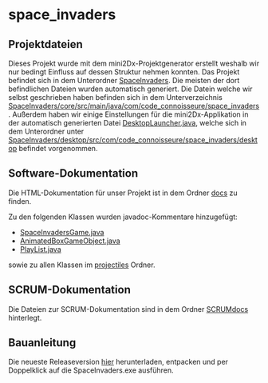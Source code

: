 # space_invaders

## Projektdateien
Dieses Projekt wurde mit dem mini2Dx-Projektgenerator erstellt weshalb wir nur
bedingt Einfluss auf dessen Struktur nehmen konnten. Das Projekt befindet sich
in dem Unterordner [SpaceInvaders](https://gitlab.cs.hs-fulda.de/fdai6386/space_invaders/tree/master/SpaceInvaders).
Die meisten der dort befindlichen Dateien wurden automatisch generiert.
Die Datein welche wir selbst geschrieben haben befinden sich in dem Unterverzeichnis
[SpaceInvaders/core/src/main/java/com/code_connoisseure/space_invaders](https://gitlab.cs.hs-fulda.de/fdai6386/space_invaders/tree/master/SpaceInvaders/core/src/main/java/com/code_connoisseure/space_invaders).
Außerdem haben wir einige Einstellungen für die mini2Dx-Applikation in der
automatisch generierten Datei [DesktopLauncher.java](https://gitlab.cs.hs-fulda.de/fdai6386/space_invaders/blob/master/SpaceInvaders/desktop/src/com/code_connoisseure/space_invaders/desktop/DesktopLauncher.java),
welche sich in dem Unterordner unter [SpaceInvaders/desktop/src/com/code_connoisseure/space_invaders/desktop](https://gitlab.cs.hs-fulda.de/fdai6386/space_invaders/tree/master/SpaceInvaders/desktop/src/com/code_connoisseure/space_invaders/desktop)
befindet vorgenommen.

## Software-Dokumentation
Die HTML-Dokumentation für unser Projekt ist in dem Ordner [docs](https://gitlab.cs.hs-fulda.de/fdai6386/space_invaders/tree/master/docs) zu finden.

Zu den folgenden Klassen wurden javadoc-Kommentare hinzugefügt:
*  [SpaceInvadersGame.java](https://gitlab.cs.hs-fulda.de/fdai6386/space_invaders/blob/master/SpaceInvaders/core/src/main/java/com/code_connoisseure/space_invaders/SpaceInvadersGame.java)
*  [AnimatedBoxGameObject.java](https://gitlab.cs.hs-fulda.de/fdai6386/space_invaders/blob/master/SpaceInvaders/core/src/main/java/com/code_connoisseure/space_invaders/enteties/AnimatedBoxGameObject.java)
*  [PlayList.java](https://gitlab.cs.hs-fulda.de/fdai6386/space_invaders/blob/master/SpaceInvaders/core/src/main/java/com/code_connoisseure/space_invaders/music/PlayList.java)

sowie zu allen Klassen im [projectiles](https://gitlab.cs.hs-fulda.de/fdai6386/space_invaders/tree/master/SpaceInvaders/core/src/main/java/com/code_connoisseure/space_invaders/enteties/projectiles) Ordner.

## SCRUM-Dokumentation
Die Dateien zur SCRUM-Dokumentation sind in dem Ordner [SCRUMdocs](https://gitlab.cs.hs-fulda.de/fdai6386/space_invaders/tree/master/SCRUMdocs) hinterlegt.

## Bauanleitung
Die neueste Releaseversion [hier]() herunterladen, entpacken und per Doppelklick auf die SpaceInvaders.exe ausführen.